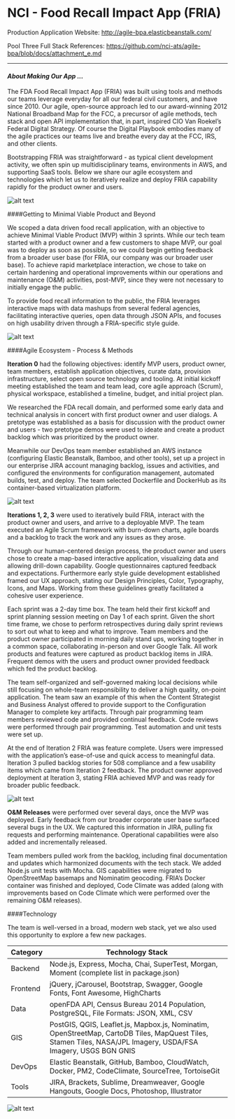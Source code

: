 # NCI - Food Recall Impact App (FRIA)


Production Application Website:  http://agile-bpa.elasticbeanstalk.com/

Pool Three Full Stack References:  https://github.com/nci-ats/agile-bpa/blob/docs/attachment_e.md

---

#### _About Making Our App ..._

The FDA Food Recall Impact App (FRIA) was built using tools and methods our teams leverage everyday for all our federal civil customers, and have since 2010. Our agile, open-source approach led to our award-winning 2012 National Broadband Map for the FCC, a precursor of agile methods, tech stack and open API implementation that, in part, inspired CIO Van Roekel’s Federal Digital Strategy. Of course the Digital Playbook embodies many of the agile practices our teams live and breathe every day at the FCC, IRS, and other clients.

Bootstrapping FRIA was straightforward - as typical client development activity, we often spin up multidisciplinary teams, environments in AWS, and supporting SaaS tools. Below we share our agile ecosystem and technologies which let us to iteratively realize and deploy FRIA capability rapidly for the product owner and users.

![alt text](https://raw.githubusercontent.com/nci-ats/agile-bpa/docs/attachments/Food-Recall-Impact-Map-Header.png "Food Recall Impact Map Header")

####Getting to Minimal Viable Product and Beyond

We scoped a data driven food recall application, with an objective to achieve Minimal Viable Product (MVP) within 3 sprints. While our tech team started with a product owner and a few customers to shape MVP, our goal was to deploy as soon as possible, so we could begin getting feedback from a broader user base (for FRIA, our company was our broader user base). To achieve rapid marketplace interaction, we chose to take on certain hardening and operational improvements within our operations and maintenance (O&M) activities, post-MVP, since they were not necessary to initially engage the public.

To provide food recall information to the public, the FRIA leverages interactive maps with data mashups from several federal agencies, facilitating interactive queries, open data through JSON APIs, and focuses on high usability driven through a FRIA-specific style guide.

![alt text](https://raw.githubusercontent.com/nci-ats/agile-bpa/docs/attachments/Food-Recall-Impact-Map.png "Food Recall Impact Map")

####Agile Ecosystem - Process & Methods

**Iteration 0** had the following objectives: identify MVP users, product owner, team members, establish application objectives, curate data,  provision infrastructure, select open source technology and tooling. At initial kickoff meeting established the team and team lead, core agile approach (Scrum), physical workspace, established a timeline, budget, and initial project plan.

We researched the FDA recall domain, and performed some early data and technical analysis in concert with first product owner and user dialogs. A pretotype was established as a basis for discussion with the product owner and users - two pretotype demos were used to ideate and create a product backlog which was prioritized by the product owner.

Meanwhile our DevOps team member established an AWS instance (configuring Elastic Beanstalk, Bamboo, and other tools), set up a project in our enterprise JIRA account managing backlog, issues and activities, and configured the environments for configuration management, automated builds, test, and deploy. The team selected Dockerfile and DockerHub as its container-based virtualization platform.

![alt text](https://raw.githubusercontent.com/nci-ats/agile-bpa/docs/attachments/Food-Recall-Impact-Map-Details.png "Food Recall Impact Map Details")

**Iterations 1, 2, 3** were used to iteratively build FRIA, interact with the product owner and users, and arrive to a deployable MVP. The team executed an Agile Scrum framework with burn-down charts, agile boards and a backlog to track the work and any issues as they arose.

Through our human-centered design process, the product owner and users chose to create a map-based interactive application, visualizing data and allowing drill-down capability. Google questionnaires captured feedback and expectations. Furthermore early style guide development established framed our UX approach, stating our Design Principles, Color, Typography, Icons, and Maps. Working from these guidelines greatly facilitated a cohesive user experience.

Each sprint was a 2-day time box. The team held their first kickoff and sprint planning session meeting on Day 1 of each sprint. Given the short time frame, we chose to perform retrospectives during daily sprint reviews to sort out what to keep and what to improve. Team members and the product owner participated in morning daily stand ups, working together in a common space, collaborating in-person and over Google Talk. All work products and features were captured as product backlog items in JIRA. Frequent demos with the users and product owner provided feedback which fed the product backlog.

The team self-organized and self-governed making local decisions while still focusing on whole-team responsibility to deliver a high quality, on-point application. The team saw an example of this when the Content Strategist and Business Analyst offered to provide support to the Configuration Manager to complete key artifacts. Through pair programming team members reviewed code and provided continual feedback. Code reviews were performed through pair programming. Test automation and unit tests were set up.

At the end of Iteration 2 FRIA was feature complete. Users were impressed with the application’s ease-of-use and quick access to meaningful data. Iteration 3 pulled backlog stories for 508 compliance and a few usability items which came from Iteration 2 feedback. The product owner approved deployment at Iteration 3, stating FRIA achieved MVP and was ready for broader public feedback.

![alt text](https://raw.githubusercontent.com/nci-ats/agile-bpa/docs/attachments/Food-Recall-Impact-Stats.png "Food Recall Impact Map Stats")

**O&M Releases** were performed over several days, once the MVP was deployed. Early feedback from our broader corporate user base surfaced several bugs in the UX. We captured this information in JIRA, pulling fix requests and performing maintenance. Operational capabilities were also added and incrementally released. 

Team members pulled work from the backlog, including final documentation and updates which harmonized documents with the tech stack. We added Node.js unit tests  with Mocha.  GIS capabilities were migrated to OpenStreetMap basemaps and Nominatim geocoding. FRIA’s Docker container was finished and deployed, Code Climate was added (along with improvements based on Code Climate which were performed over the remaining O&M releases).

####Technology

The team is well-versed in a broad, modern web stack, yet we also used this opportunity to explore a few new packages.

| Category | Technology Stack |
| --- | --- |
| Backend | Node.js, Express, Mocha, Chai, SuperTest, Morgan, Moment (complete list in package.json) |
| Frontend | jQuery, jCarousel, Bootstrap, Swagger, Google Fonts, Font Awesome, HighCharts |
| Data | openFDA API, Census Bureau 2014 Population, PostgreSQL, File Formats: JSON, XML, CSV |
| GIS | PostGIS, QGIS, Leaflet.js, Mapbox.js, Nominatim, OpenStreetMap, CartoDB Tiles, MapQuest Tiles, Stamen Tiles, NASA/JPL Imagery, USDA/FSA Imagery, USGS BGN GNIS |
| DevOps | Elastic Beanstalk, GitHub, Bamboo, CloudWatch, Docker, PM2, CodeClimate, SourceTree, TortoiseGit | 
| Tools | JIRA, Brackets, Sublime, Dreamweaver, Google Hangouts, Google Docs, Photoshop, Illustrator |

![alt text](https://raw.githubusercontent.com/nci-ats/agile-bpa/docs/attachments/Architecture-Diagram.png "Architecture Diagram")

